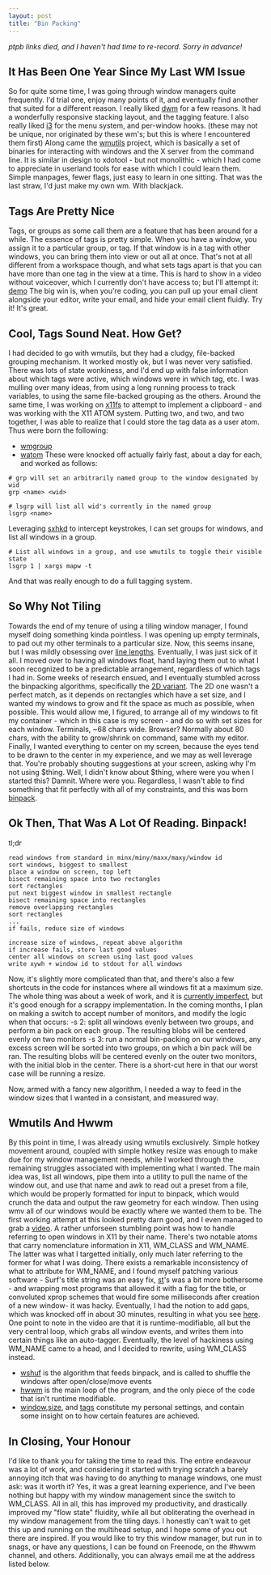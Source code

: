 ```yaml
---
layout: post
title: "Bin Packing"
---
```


*ptpb links died, and I haven't had time to re-record. Sorry in advance!*

## It Has Been One Year Since My Last WM Issue

So for quite some time, I was going through window managers quite frequently. I'd trial one, enjoy many points of it, and eventually find another that suited for a different reason. I really liked [dwm](https://dwm.suckless.org/) for a few reasons. It had a wonderfully responsive stacking layout, and the tagging feature. I also really liked [i3](https://i3wm.org/) for the menu system, and per-window hooks. (these may not be unique, nor originated by these wm's; but this is where I encountered them first)
Along came the [wmutils](https://github.com/wmutils) project, which is basically a set of binaries for interacting with windows and the X server from the command line. It is similar in design to xdotool - but not monolithic - which I had come to appreciate in userland tools for ease with which I could learn them. Simple manpages, fewer flags, just easy to learn in one sitting.
That was the last straw, I'd just make my own wm. With blackjack.

## Tags Are Pretty Nice

Tags, or groups as some call them are a feature that has been around for a while. The essence of tags is pretty simple. When you have a window, you assign it to a particular group, or tag. If that window is in a tag with other windows, you can bring them into view or out all at once. That's not at all different from a workspace though, and what sets tags apart is that you can have more than one tag in the view at a time. This is hard to show in a video without voiceover, which I currently don't have access to; but I'll attempt it:
[demo](https://ptpb.pw/HSVe.mkv) The big win is, when you're coding, you can pull up your email client alongside your editor, write your email, and hide your email client fluidly. Try it! It's great.

## Cool, Tags Sound Neat. How Get?

I had decided to go with wmutils, but they had a cludgy, file-backed grouping mechanism. It worked mostly ok, but I was never very satisfied. There was lots of state wonkiness, and I'd end up with false information about which tags were active, which windows were in which tag, etc.
I was mulling over many ideas, from using a long running process to track variables, to using the same file-backed grouping as the others. Around the same time, I was working on [x11fs](https://github.com/sdhand/x11fs) to attempt to implement a clipboard - and was working with the X11 ATOM system. Putting two, and two, and two together, I was able to realize that I could store the tag data as a user atom. 
Thus were born the following:
 - [wmgroup](https://github.com/halfwit/wmgroup) 
 - [watom](https://github.com/halfwit/watom)
These were knocked off actually fairly fast, about a day for each, and worked as follows: 

```
# grp will set an arbitrarily named group to the window designated by wid
grp <name> <wid>

# lsgrp will list all wid's currently in the named group 
lsgrp <name>
```

Leveraging [sxhkd](https://github.com/baskerville/sxhkd) to intercept keystrokes, I can set groups for windows, and list all windows in a group.

```
# List all windows in a group, and use wmutils to toggle their visible state
lsgrp 1 | xargs mapw -t
```

And that was really enough to do a full tagging system. 

## So Why Not Tiling

Towards the end of my tenure of using a tiling window manager, I found myself doing something kinda pointless. I was opening up empty terminals, to pad out my other terminals to a particular size. Now, this seems insane, but I was mildly obsessing over [line lengths](https://baymard.com/blog/line-length-readability). 
Eventually, I was just sick of it all. I moved over to having all windows float, hand laying them out to what I soon recognized to be a predictable arrangement, regardless of which tags I had in. Some weeks of research ensued, and I eventually stumbled across the binpacking algorithms, specifically the [2D variant](https://en.wikipedia.org/wiki/Bin_packing_problem). The 2D one wasn't a perfect match, as it depends on rectangles which have a set size, and I wanted my windows to grow and fit the space as much as possible, when possible.
This would allow me, I figured, to arrange all of my windows to fit my container - which in this case is my screen - and do so with set sizes for each window. Terminals, ~68 chars wide. Browser? Normally about 80 chars, with the ability to grow/shrink on command, same with my editor. Finally, I wanted everything to center on my screen, because the eyes tend to be drawn to the center in my experience, and we may as well leverage that.
You're probably shouting suggestions at your screen, asking why I'm not using $thing. Well, I didn't know about $thing, where were you when I started this? Damnit. Where were you. Regardless, I wasn't able to find something that fit perfectly with all of my constraints, and this was born [binpack](https://github.com/halfwit/binpack). 

## Ok Then, That Was A Lot Of Reading. Binpack!

tl;dr

```
read windows from standard in minx/miny/maxx/maxy/window id
sort windows, biggest to smallest
place a window on screen, top left
bisect remaining space into two rectangles
sort rectangles
put next biggest window in smallest rectangle
bisect remaining space into rectangles
remove overlapping rectangles
sort rectangles
...
if fails, reduce size of windows

increase size of windows, repeat above algorithm
if increase fails, store last good values
center all windows on screen using last good values
write xywh + window id to stdout for all windows
```

Now, it's slightly more complicated than that, and there's also a few shortcuts in the code for instances where all windows fit at a maximum size. The whole thing was about a week of work, and it is [currently imperfect](https://ptpb.pw/zmbA.mkv), but it's good enough for a scrappy implementation. In the coming months, I plan on making a switch to accept number of monitors, and modify the logic when that occurs:
 -s 2: split all windows evenly between two groups, and perform a bin pack on each group. The resulting blobs will be centered evenly on two monitors
 -s 3: run a normal bin-packing on our windows, any excess screen will be sorted into two groups, on which a bin pack will be ran. The resulting blobs will be centered evenly on the outer two monitors, with the initial blob in the center. There is a short-cut here in that our worst case will be running a resize.

Now, armed with a fancy new algorithm, I needed a way to feed in the window sizes that I wanted in a consistant, and measured way. 

## Wmutils And Hwwm

By this point in time, I was already using wmutils exclusively. Simple hotkey movement around, coupled with simple hotkey resize was enough to make due for my window management needs, while I worked through the remaining struggles associated with implementing what I wanted.
The main idea was, list all windows, pipe them into a utility to pull the name of the window out, and use that name and awk to read out a preset from a file, which would be properly formatted for input to binpack, which would crunch the data and output the raw geometry for each window. Then using wmv all of our windows would be exactly where we wanted them to be. The first working attempt at this looked pretty darn good, and I even managed to grab a [video](https://www.youtube.com/watch?v=MSIjqTgtj2c).
A rather unforseen stumbling point was how to handle referring to open windows in X11 by their name. There's two notable atoms that carry nomenclature information in X11, WM_CLASS and WM_NAME. The latter was what I targetted initially, only much later referring to the former for what I was doing. There exists a remarkable inconsistency of what to attribute for WM_NAME, and I found myself patching various software - Surf's title string was an easy fix, [st](https://github.com/halfwit/dotfiles/blob/master/zsh/.zshrc#L117)'s was a bit more bothersome - and wrapping most programs that allowed it with a flag for the title, or convoluted xprop schemes that would fire some milliseconds after creation of a new window- it was hacky. 
Eventually, I had the notion to add gaps, which was knocked off in about 30 minutes, resulting in what you see [here](https://www.youtube.com/watch?v=cHCjnZ-6NZ8). One point to note in the video are that it is runtime-modifiable, all but the very central loop, which grabs all window events, and writes them into certain things like an auto-tagger.
Eventually, the level of hackiness using WM_NAME came to a head, and I decided to rewrite, using WM_CLASS instead.
 - [wshuf](https://github.com/halfwit/hwwm/blob/master/wshuf) is the algorithm that feeds binpack, and is called to shuffle the windows after open/close/move events
 - [hwwm](https://github.com/halfwit/hwwm/blob/master/hwwm) is the main loop of the program, and the only piece of the code that isn't runtime modifiable.
 - [window](https://github.com/halfwit/dotfiles/blob/master/x11/window),[size](https://github.com/halfwit/dotfiles/blob/master/x11/size), and [tags](https://github.com/halfwit/dotfiles/blob/master/x11/tags) constitute my personal settings, and contain some insight on to how certain features are achieved.

## In Closing, Your Honour

I'd like to thank you for taking the time to read this. The entire endeavour was a lot of work, and considering it started with trying scratch a barely annoying itch that was having to do anything to manage windows, one must ask: was it worth it? Yes, it was a great learning experience, and I've been nothing but happy with my window management since the switch to WM_CLASS. All in all, this has improved my productivity, and drastically improved my "flow state" fluidity, while all but obliterating the overhead in my window management from the tiling days. I honestly can't wait to get this up and running on the multihead setup, and I hope some of you out there are inspired. 
If you would like to try this window manager, but run in to snags, or have any questions, I can be found on Freenode, on the #hwwm channel, and others. Additionally, you can always email me at the address listed below. 
